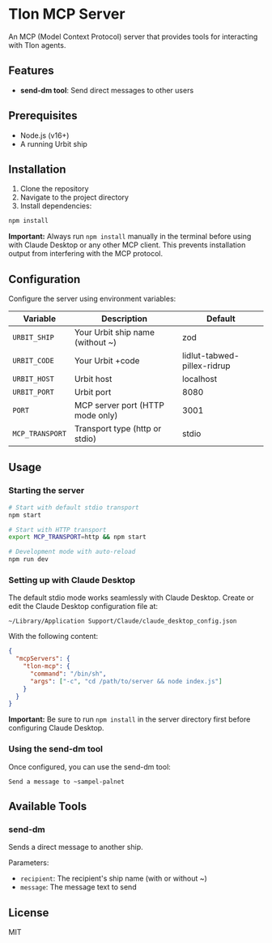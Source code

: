 # Tlon MCP Server

An MCP (Model Context Protocol) server that provides tools for interacting with Tlon agents.

## Features

- **send-dm tool**: Send direct messages to other users

## Prerequisites

- Node.js (v16+)
- A running Urbit ship

## Installation

1. Clone the repository
2. Navigate to the project directory
3. Install dependencies:

```bash
npm install
```

**Important:** Always run `npm install` manually in the terminal before using with Claude Desktop or any other MCP client. This prevents installation output from interfering with the MCP protocol.

## Configuration

Configure the server using environment variables:

| Variable | Description | Default |
|----------|-------------|---------|
| `URBIT_SHIP` | Your Urbit ship name (without ~) | zod |
| `URBIT_CODE` | Your Urbit +code | lidlut-tabwed-pillex-ridrup |
| `URBIT_HOST` | Urbit host | localhost |
| `URBIT_PORT` | Urbit port | 8080 |
| `PORT` | MCP server port (HTTP mode only) | 3001 |
| `MCP_TRANSPORT` | Transport type (http or stdio) | stdio |

## Usage

### Starting the server

```bash
# Start with default stdio transport
npm start

# Start with HTTP transport
export MCP_TRANSPORT=http && npm start

# Development mode with auto-reload
npm run dev
```

### Setting up with Claude Desktop

The default stdio mode works seamlessly with Claude Desktop. Create or edit the Claude Desktop configuration file at:

```
~/Library/Application Support/Claude/claude_desktop_config.json
```

With the following content:

```json
{
  "mcpServers": {
    "tlon-mcp": {
      "command": "/bin/sh",
      "args": ["-c", "cd /path/to/server && node index.js"]
    }
  }
}
```

**Important:** Be sure to run `npm install` in the server directory first before configuring Claude Desktop.

### Using the send-dm tool

Once configured, you can use the send-dm tool:

```
Send a message to ~sampel-palnet
```

## Available Tools

### send-dm

Sends a direct message to another ship.

Parameters:
- `recipient`: The recipient's ship name (with or without ~)
- `message`: The message text to send

## License

MIT
